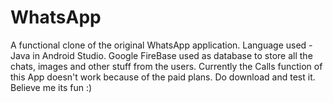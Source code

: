 # WhatsApp
A functional clone of the original WhatsApp application.
Language used - Java in Android Studio.
Google FireBase used as database to store all the chats, images and other stuff from the users.
Currently the Calls function of this App doesn't work because of the paid plans.
Do download and test it. Believe me its fun :) 
